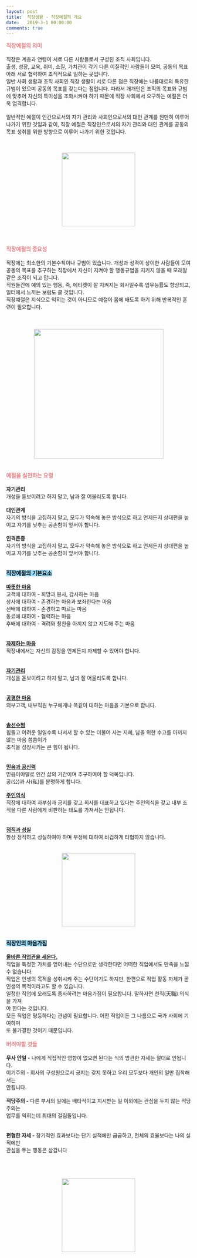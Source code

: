 ```yaml
---
layout: post
title:  직장생활 - 직장예절의 개요
date:   2019-3-1 00:00:00
comments: true
---
```





<font color="#e97d81"><span style="font-size: 11pt;"><strong>직장예절의 의미</strong></span><span style="font-size: 11pt;"> </span><br></font>&nbsp; <br>직장은 계층과 연령이 서로 다른 사람들로서 구성된 조직 사회입니다. <br>출생, 성장, 교육, 취미, 소질, 가치관이 각기 다른 이질적인 사람들이 모여, 공동의 목표 아래 서로 협력하여 조직적으로 일하는 곳입니다. <br>일반 사회 생활과 조직 사회인 직장 생활이 서로 다른 점은 직장에는 나름대로의 특유한 규범이 있으며 공동의 목표를 갖는다는 점입니다. 따라서 개개인은 조직의 목표와 규범에 맞추어 자신의 특이성을 조화시켜야 하기 때문에 직장 사회에서 요구하는 예절은 더욱 엄격합니다. <br>&nbsp; <br>일반적인 예절이 인간으로서의 자기 관리와 사회인으로서의 대인 관계를 원만히 이루어 나가기 위한 것임과 같이, 직장 예절은 직장인으로서의 자기 관리와 대인 관계를 공동의 목표 성취를 위한 방향으로 이루어 나가기 위한 것입니다. <br>&nbsp; <br>&nbsp; <br><div class="imageblock center" style="text-align: center; clear: both;"><img width="200" height="250" style="height: auto; cursor: pointer; max-width: 100%;" src="https://t1.daumcdn.net/cfile/tistory/166F74244B4808E80E"></div><br><font color="#e97d81"><strong></strong></font><br><font color="#e97d81"><strong></strong></font>&nbsp; <br><font color="#e97d81"><strong><span style="font-size: 11pt;">직장예절의 중요성</span></strong><span style="font-size: 11pt;"> </span></font><br>&nbsp; <br>직장에는 최소한의 기본수칙이나 규범이 있습니다. 개성과 성격이 상이한 사람들이 모여 공동의 목표를 추구하는 직장에서 자신이 지켜야 할 행동규범을 지키지 않을 때 모래알 같은 조직이 되고 맙니다. <br>직원들간에 예의 있는 행동, 즉, 에티켓이 잘 지켜지는 회사일수록 업무능률도 향상되고, 일터에서 느끼는 보람도 클 것입니다. <br>직장예절은 지식으로 익히는 것이 아니므로 예절이 몸에 배도록 하기 위해 반복적인 훈련이 필요합니다. <br>&nbsp; <br>&nbsp; <br>&nbsp; <br><div class="imageblock center" style="text-align: center; clear: both;"><img width="353" height="250" style="height: auto; cursor: pointer; max-width: 100%;" src="https://t1.daumcdn.net/cfile/tistory/1943BF274B4808E81F"></div><br><br><font color="#e97d81"><strong><span style="font-size: 11pt;">예절을 실천하는 요령</span></strong><span style="font-size: 11pt;"> </span></font><br>&nbsp;&nbsp; <br><strong>자기관리 </strong><br>개성을 돋보이려고 하지 말고, 남과 잘 어울리도록 합니다.<br>&nbsp; <br><strong>대인관계&nbsp; </strong><br>자기의 방식을 고집하지 말고, 모두가 약속해 놓은 방식으로 하고 언제든지 상대편을 높이고 자기를 낮추는 공손함이 앞서야 합니다.<br>&nbsp; <br><strong>인격존중 </strong><br>자기의 방식을 고집하지 말고, 모두가 약속해 놓은 방식으로 하고 언제든지 상대편을 높이고 자기를 낮추는 공손함이 앞서야 합니다. <br>&nbsp;<br>&nbsp; <br><font style="background-color: rgb(153, 220, 255);"><font color="#000000"><strong><span style="font-size: 11pt;">직장예절의 기본요소</span></strong><span style="font-size: 11pt;"> </span></font></font><br>&nbsp; <br><strong><u>따뜻한 마음</u></strong> <br>고객에 대하여 - 희망과 봉사, 감사하는 마음<br>상사에 대하여 - 존경하는 마음과 보좌한다는 마음<br>선배에 대하여 - 존경하고 따르는 마음<br>동료에 대하여 - 협력하는 마음<br>후배에 대하여 - 격려와 칭찬을 아끼지 않고 지도해 주는 마음&nbsp; <br>&nbsp; <br>&nbsp; <br><strong><u>자제하는 마음</u></strong> <br>직장내에서는 자신의 감정을 언제든지 자제할 수 있어야 합니다.&nbsp; <br>&nbsp; <br>&nbsp; <br><u><strong>자기관리 </strong></u><br>개성을 돋보이려고 하지 말고, 남과 잘 어울리도록 합니다.&nbsp; <br>&nbsp; <br>&nbsp; <br><u><strong>공평한 마음</strong> </u><br>외부고객, 내부직원 누구에게나 똑같이 대하는 마음을 기본으로 합니다.&nbsp; <br>&nbsp; <br>&nbsp; <br><strong><u>솔선수범</u></strong> <br>힘들고 어려운 일일수록 나서서 할 수 있는 더불어 사는 지혜, 남을 위한 수고를 아끼지 않는 마음 씀씀이가 <br>조직을 성장시키는 큰 힘이 됩니다.&nbsp; <br>&nbsp; <br>&nbsp; <br><u><strong>믿음과 공신력</strong> </u><br>믿음이야말로 인간 삶의 기간이며 추구하여야 할 덕목입니다.&nbsp; <br>공(公)과 사(私)를 분명하게 합니다. <br>&nbsp; <br><strong><u>주인의식 </u></strong><br>직장에 대하여 자부심과 긍지를 갖고 회사를 대표하고 있다는 주인의식을 갖고 내부 조직을 다른 사람에게 비판하는 태도를 가져서는 안됩니다.&nbsp; <br>&nbsp; <br>&nbsp; <br><u><strong>정직과 성실</strong> </u><br>항상 정직하고 성실하여야 하며 부정에 대하여 비겁하게 타협하지 않습니다. <br>&nbsp; <br>&nbsp; <br><div class="imageblock center" style="text-align: center; clear: both;"><img width="200" height="250" style="height: auto; cursor: pointer; max-width: 100%;" src="https://t1.daumcdn.net/cfile/tistory/1431DD0E4B4808E746"></div><br><br><font style="background-color: rgb(153, 220, 255);"><font color="#000000"><strong><span style="font-size: 11pt;">직장인의 마음가짐</span></strong><span style="font-size: 11pt;"> </span></font></font><br>&nbsp; <br><strong><u>올바른 직업관을 세운다.</u></strong> <br>직업을 특정한 가치를 얻어내는 수단으로만 생각한다면 어떠한 직업에서도 만족을 느낄 수 없습니다. <br>직업은 인생의 목적을 성취시켜 주는 수단이기도 하지만, 한편으로 직업 활동 자체가 곧 인생의 목적이라고도 할 수 있습니다. <br>일정한 직업에 오래도록 종사하려는 마음가짐이 필요합니다. 말하자면 천직(天職) 의식을 가져 <br>야 한다는 것입니다. <br>모든 직업은 평등하다는 관념이 필요합니다. 어떤 직업이든 그 나름으로 국가 사회에 기여하며&nbsp; <br>또 불가결한 것이기 때문입니다. <br><br><strong><span style="font-size: 11pt;"><font color="#e97d81">버려야할 것들</font></span></strong> <br>&nbsp; <br><strong>무사 안일</strong> - 나에게 직접적인 영향이 없으면 된다는 식의 방관한 자세는 절대로 안됩니다. <br>이기주의 - 회사의 구성원으로서 긍지는 갖지 못하고 우리 모두보다 개인의 일만 집착해서는 <br>안됩니다. <br>&nbsp; <br><strong>적당주의 -</strong> 다른 부서의 일에는 배타적이고 지시받는 일 이외에는 관심을 두지 않는 적당주의는 <br>업무를 익히는데 최대의 걸림돌입니다. <br><br>&nbsp; <br><strong>편협한 자세 -</strong> 장기적인 효과보다는 단기 실적에만 급급하고, 전체의 효율보다는 나의 실적에만 <br>관심을 두는 행동은 삼갑니다 <br>&nbsp; <br>&nbsp; <br><br>&nbsp;<div class="imageblock center" style="text-align: center; clear: both;"><img width="200" height="250" style="height: auto; cursor: pointer; max-width: 100%;" src="https://t1.daumcdn.net/cfile/tistory/157E220C4B4808E84D"><br></div><p><br></p>
